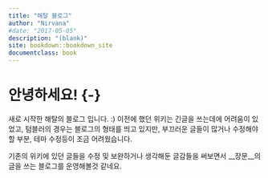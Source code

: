 ```yaml
--- 
title: "해탈 블로그"
author: "Nirvana"
#date: "2017-05-05"
description: "(blank)"
site: bookdown::bookdown_site
documentclass: book
---
```


# 안녕하세요! {-}

새로 시작한 해탈의  블로그 입니다. :) 이전에 했던 위키는 긴글을 쓰는데에 어려움이 있었고, 텀블러의 경우는 블로그의 형태를 띄고 있지만, 부끄러운 글들이 많거나 수정해야할 부분, 테마 수정등이 조금 어려웠습니다.

기존의 위키에 있던 글들을 수정 및 보완하거나 생각해둔 글감들을 써보면서 __장문__의 글을 쓰는 블로그를 운영해볼것 같네요.
